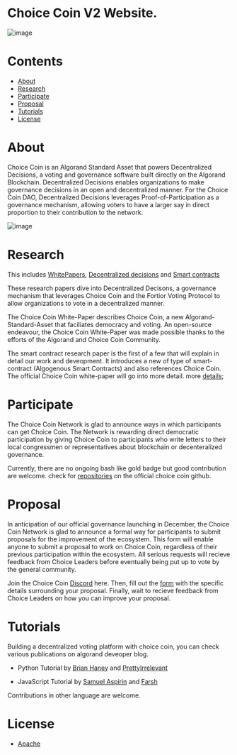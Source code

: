 # Choice Coin V2 Website.

![image](https://github.com/Samuellyworld/ChoiceCoin.github.io/blob/master/participate.gif)

Contents
=================
<!--ts-->
* [About](#About)
* [Research](#Research)
* [Participate](#Participate)
* [Proposal](#Proposal)
* [Tutorials](#Tutorials)
* [License](#License)
<!--te-->

About
============

Choice Coin is an Algorand Standard Asset that powers Decentralized Decisions, a voting and governance software built directly on the Algorand Blockchain. Decentralized Decisions enables organizations to make governance decisions in an open and decentralized manner. For the Choice Coin DAO, Decentralized Decisions leverages Proof-of-Participation as a governance mechanism, allowing voters to have a larger say in direct proportion to their contribution to the network.

![image](https://github.com/Samuellyworld/ChoiceCoin.github.io/blob/master/header.gif)

Research
============

This includes [WhitePapers](https://github.com/ChoiceCoin/White_Paper), [Decentralized decisions](https://papers.ssrn.com/sol3/papers.cfm?abstract_id=3913316) and [Smart contracts](https://vixra.org/abs/2107.0097)

These research papers dive into Decentralized Decisons, a governance mechanism that leverages Choice Coin and the Fortior Voting Protocol to allow organizations to vote in a decentralized manner.

The Choice Coin White-Paper describes Choice Coin, a new Algorand-Standard-Asset that faciliates democracy and voting. An open-source endeavour, the Choice Coin White-Paper was made possible thanks to the efforts of the Algorand and Choice Coin Community.

The smart contract research paper is the first of a few that will explain in detail our work and deveopment. It introduces a new of type of smart-contract (Algogenous Smart Contracts) and also references Choice Coin. The official Choice Coin white-paper will go into more detail. more [details](https://github.com/ChoiceCoin/Smart_Contracts);

Participate
============

The Choice Coin Network is glad to announce ways in which participants can get Choice Coin. The Network is rewarding direct democratic participation by giving Choice Coin to participants who write letters to their local congressmen or representatives about blockchain or decenteralized governance.

Currently, there are no ongoing bash like gold badge but good contribution are welcome. check for [repositories](https://github.com/ChoiceCoin) on the official choice coin github.


Proposal
============

In anticipation of our official governance launching in December, the Choice Coin Network is glad to announce a formal way for participants to submit proposals for the improvement of the ecosystem. This form will enable anyone to submit a proposal to work on Choice Coin, regardless of their previous participation within the ecosystem. All serious requests will recieve feedback from Choice Leaders before eventually being put up to vote by the general community.

Join the Choice Coin [Discord](https://discord.com/invite/EHBt3KpS) here. Then, fill out the [form](https://docs.google.com/forms/d/e/1FAIpQLSf9kSjG9bX-gxPSPf_OQFLAhzWzeRaPIQO1J4Wz-OmzVQPa-A/viewform) with the specific details surrounding your proposal. Finally, wait to recieve feedback from Choice Leaders on how you can improve your proposal.

Tutorials
============

Building a decentralized voting platform with choice coin, you can check various publications on algorand deveoper blog.

* Python Tutorial by  [Brian Haney](https://developer.algorand.org/tutorials/voting-using-choice-coin/) and [PrettyIrrelevant](https://developer.algorand.org/solutions/build-a-decentralized-voting-application-with-choice-and-algorand-python-sdk/) 

* JavaScript Tutorial by [Samuel Aspirin](https://developer.algorand.org/tutorials/build-a-decentralized-voting-app-with-choice-coin-and-javascript-sdk/) and [Farsh](https://developer.algorand.org/tutorials/build-a-decentralized-voting-app-with-choice-coin-and-javascript-sdk/)

Contributions in other language are welcome.

License
============
* [Apache](https://github.com/ChoiceCoin/ChoiceCoin.github.io/blob/master/License.txt)





